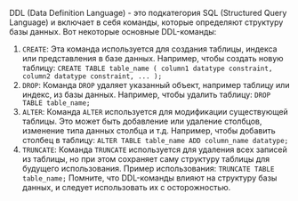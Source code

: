 DDL (Data Definition Language) - это подкатегория SQL (Structured Query Language) и включает в себя команды, которые определяют структуру базы данных. Вот некоторые основные DDL-команды: 
1. `CREATE`: Эта команда используется для создания таблицы, индекса или представления в базе данных. Например, чтобы создать новую таблицу:
``` CREATE TABLE table_name ( column1 datatype constraint, column2 datatype constraint, ... ); ``` 
2. `DROP`: Команда `DROP` удаляет указанный объект, например таблицу или индекс, из базы данных. Например, чтобы удалить таблицу: ``` DROP TABLE table_name; ``` 
3. `ALTER`: Команда `ALTER` используется для модификации существующей таблицы. Это может быть добавление или удаление столбцов, изменение типа данных столбца и т.д. Например, чтобы добавить столбец в таблицу: ``` ALTER TABLE table_name ADD column_name datatype; ``` 
4. `TRUNCATE`: Команда `TRUNCATE` используется для удаления всех записей из таблицы, но при этом сохраняет саму структуру таблицы для будущего использования. Пример использования: ``` TRUNCATE TABLE table_name; ``` 
Помните, что DDL-команды влияют на структуру базы данных, и следует использовать их с осторожностью.